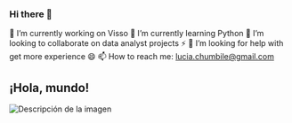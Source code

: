 ### Hi there 👋
🔭 I’m currently working on Visso
🌱 I’m currently learning Python
👯 I’m looking to collaborate on data analyst projects ⚡
🤔 I’m looking for help with get more experience 😄
📫 How to reach me: lucia.chumbile@gmail.com 

<!DOCTYPE html>
<html lang="en">
<head>
    <meta charset="UTF-8">
    <meta name="viewport" content="width=device-width, initial-scale=1.0">
    <title> https://media.geeksforgeeks.org/wp-content/uploads/20230814154946/Data-Analyst.png </title>
</head>
<body>
    <h2>¡Hola, mundo!</h2>
    <img src="ruta_de_la_imagen.jpg" alt="Descripción de la imagen">
</body>
</html>

